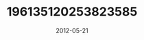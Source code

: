 ---
title: "196135120253823585"
image: "2012-05-21 21.52.30 196135120253823585_46248401"
date: "2012-05-21"
type: "photo"
---